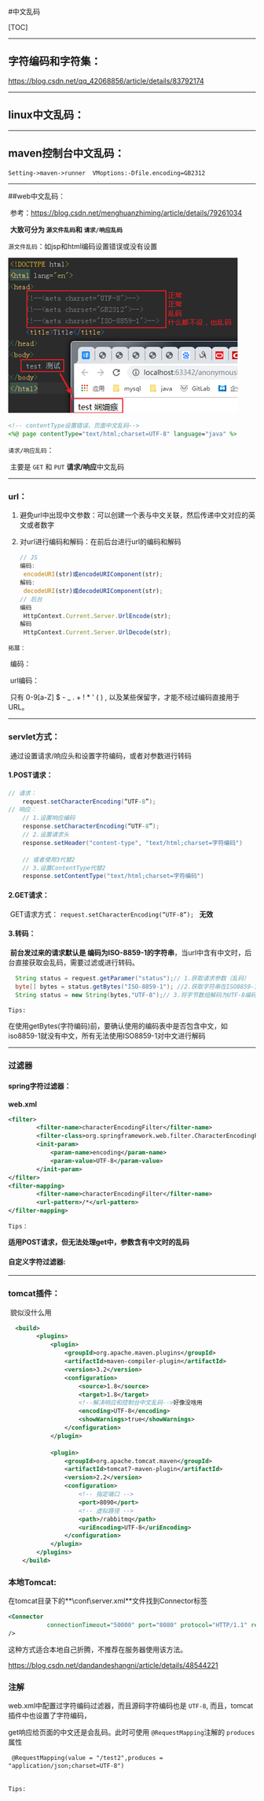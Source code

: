 #中文乱码

[TOC]

***

## 字符编码和字符集：

<https://blog.csdn.net/qq_42068856/article/details/83792174> 

***

## linux中文乱码：

***

## maven控制台中文乱码：

​	`Setting->maven->runner  VMoptions:-Dfile.encoding=GB2312  `

***

##web中文乱码：

​	参考：<https://blog.csdn.net/menghuanzhiming/article/details/79261034> 

​	**大致可分为 `源文件乱码`和 `请求/响应乱码`**

`源文件乱码`：如jsp和html编码设置错误或没有设置



![1559619789527](中文乱码.assets/1559619789527.png)

```jsp
<!-- contentType设置错误，页面中文乱码-->
<%@ page contentType="text/html;charset=UTF-8" language="java" %>
```

`请求/响应乱码`：

​	主要是      `GET` 和 `PUT` **请求/响应**中文乱码

***

### url：

1. 避免url中出现中文参数：可以创建一个表与中文关联，然后传递中文对应的英文或者数字

2. 对url进行编码和解码：在前后台进行url的编码和解码

   ```js
   // JS
   编码:
   	encodeURI(str)或encodeURIComponent(str);
   解码:
   	decodeURI(str)或decodeURIComponent(str);
   // 后台
   编码
   	HttpContext.Current.Server.UrlEncode(str); 
   解码
   	HttpContext.Current.Server.UrlDecode(str);
   ```

`拓展：`

​	编码：

​	url编码：

​	只有 0-9[a-Z] $ - _ . + ! * ' ( ) , 以及某些保留字，才能不经过编码直接用于 URL。 

***

### servlet方式：

​	通过设置请求/响应头和设置字符编码，或者对参数进行转码

#### 1.POST请求：

```java
// 请求：
	request.setCharacterEncoding(“UTF-8”);
// 响应：
	// 1.设置响应编码
    response.setCharacterEncoding(“UTF-8”);
    // 2.设置请求头
    response.setHeader("content-type", "text/html;charset=字符编码")
    
    // 或者使用3代替2
    // 3.设置ContentType代替2
    response.setContentType("text/html;charset=字符编码")
```

#### 2.GET请求：

​	GET请求方式：	`request.setCharacterEncoding(“UTF-8”); `   **无效**

#### 3.转码：

​	**前台发过来的请求默认是 编码为ISO-8859-1的字符串**，当url中含有中文时，后台直接获取会乱码，需要过滤或进行转码。

```java
  String status = request.getParamer("status");// 1.获取请求参数（乱码）
  byte[] bytes = status.getBytes("ISO-8859-1"); //2.获取字符串在ISO8859-1编码下的字节数组
  String status = new String(bytes,"UTF-8");// 3.将字节数组解码为UTF-8编码的字符串（正常）
```

`Tips:`

​	在使用getBytes(字符编码)前，要确认使用的编码表中是否包含中文，如iso8859-1就没有中文，所有无法使用ISO8859-1对中文进行解码

***

### 过滤器

#### spring字符过滤器：

**web.xml**

```xml
<filter>
        <filter-name>characterEncodingFilter</filter-name>
        <filter-class>org.springframework.web.filter.CharacterEncodingFilter</filter-class>
        <init-param>
            <param-name>encoding</param-name>
            <param-value>UTF-8</param-value>
        </init-param>
</filter>
<filter-mapping>
        <filter-name>characterEncodingFilter</filter-name>
        <url-pattern>/*</url-pattern>
</filter-mapping>
```

`Tips：`

​	**适用POST请求，但无法处理get中，参数含有中文时的乱码**

#### 自定义字符过滤器:

***

### tomcat插件：

​	貌似没什么用

```xml
  <build>
        <plugins>
            <plugin>
                <groupId>org.apache.maven.plugins</groupId>
                <artifactId>maven-compiler-plugin</artifactId>
                <version>3.2</version>
                <configuration>
                    <source>1.8</source>
                    <target>1.8</target>
                    <!--解决响应和控制台中文乱码-->好像没啥用
                    <encoding>UTF-8</encoding>
                    <showWarnings>true</showWarnings>
                </configuration>
            </plugin>

            <plugin>
                <groupId>org.apache.tomcat.maven</groupId>
                <artifactId>tomcat7-maven-plugin</artifactId>
                <version>2.2</version>
                <configuration>
                    <!-- 指定端口 -->
                    <port>8090</port>
                    <!-- 虚拟路径 -->
                    <path>/rabbitmq</path>
                    <uriEncoding>UTF-8</uriEncoding>
                </configuration>
            </plugin>
        </plugins>
    </build>
```

### 本地Tomcat:

在tomcat目录下的**\conf\server.xml**文件找到Connector标签

```xml
<Connector 
           connectionTimeout="50000" port="8080" protocol="HTTP/1.1" redirectPort="8443" 			  URIEncoding="UTF-8"
/>
```

这种方式适合本地自己折腾，不推荐在服务器使用该方法。

<https://blog.csdn.net/dandandeshangni/article/details/48544221> 

### 注解

web.xml中配置过字符编码过滤器，而且源码字符编码也是  `UTF-8`, 而且，tomcat插件中也设置了字符编码，

get响应给页面的中文还是会乱码。此时可使用  `@RequestMapping`注解的  `produces`属性

```
 @RequestMapping(value = "/test2",produces = "application/json;charset=UTF-8")
```

## 



`Tips:`